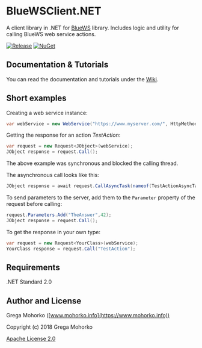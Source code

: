 # BlueWSClient.NET
A client library in .NET for [BlueWS](https://github.com/GregaMohorko/BlueWS) library. Includes logic and utility for calling BlueWS web service actions.

[![Release](https://img.shields.io/github/release/GregaMohorko/BlueWSClient.NET.svg?style=flat-square)](https://github.com/GregaMohorko/BlueWSClient.NET/releases/latest)
[![NuGet](https://img.shields.io/nuget/v/BlueWS.svg?style=flat-square)](https://www.nuget.org/packages/BlueWS)

## Documentation & Tutorials
You can read the documentation and tutorials under the [Wiki](https://github.com/GregaMohorko/BlueWSClient.NET/wiki).

## Short examples
Creating a web service instance:
```C#
var webService = new WebService("https://www.myserver.com/", HttpMethod.Get);
```

Getting the response for an action *TestAction*:
```C#
var request = new Request<JObject>(webService);
JObject response = request.Call();
```

The above example was synchronous and blocked the calling thread.

The asynchronous call looks like this:
```C#
JObject response = await request.CallAsyncTask(nameof(TestActionAsyncTask));
```

To send parameters to the server, add them to the ```Parameter``` property of the request before calling:
```C#
request.Parameters.Add("TheAnswer",42);
JObject response = request.Call();
```

To get the response in your own type:
```C#
var request = new Request<YourClass>(webService);
YourClass response = request.Call("TestAction");
```

## Requirements
.NET Standard 2.0

## Author and License

Grega Mohorko ([www.mohorko.info](https://www.mohorko.info))

Copyright (c) 2018 Grega Mohorko

[Apache License 2.0](./LICENSE)
